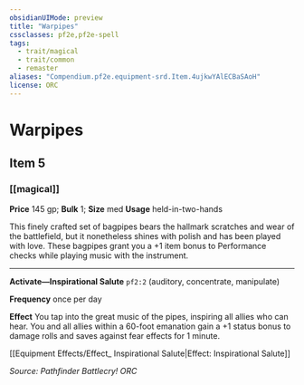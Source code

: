 ```yaml
---
obsidianUIMode: preview
title: "Warpipes"
cssclasses: pf2e,pf2e-spell
tags:
  - trait/magical
  - trait/common
  - remaster
aliases: "Compendium.pf2e.equipment-srd.Item.4ujkwYAlECBaSAoH"
license: ORC
---
```

# Warpipes
## Item 5
### [[magical]]


**Price** 145 gp; 
**Bulk** 1; **Size** med
**Usage** held-in-two-hands

This finely crafted set of bagpipes bears the hallmark scratches and wear of the battlefield, but it nonetheless shines with polish and has been played with love. These bagpipes grant you a +1 item bonus to Performance checks while playing music with the instrument.

* * *

**Activate—Inspirational Salute** `pf2:2` (auditory, concentrate, manipulate)

**Frequency** once per day

**Effect** You tap into the great music of the pipes, inspiring all allies who can hear. You and all allies within a 60-foot emanation gain a +1 status bonus to damage rolls and saves against fear effects for 1 minute.

[[Equipment Effects/Effect_ Inspirational Salute|Effect: Inspirational Salute]]

*Source: Pathfinder Battlecry!*
*ORC*
